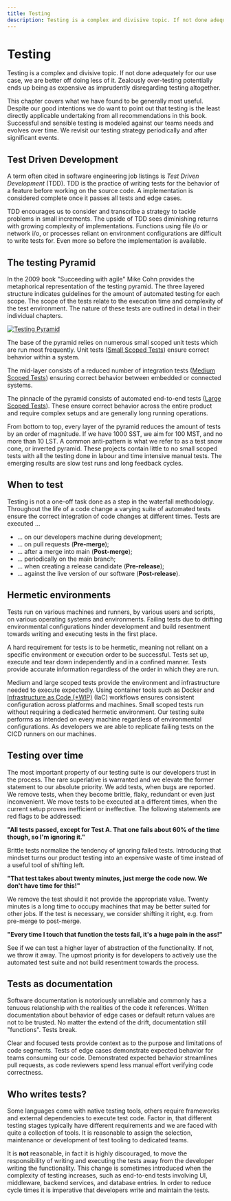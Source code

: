 ```yaml
---
title: Testing
description: Testing is a complex and divisive topic. If not done adequately for our use case, we are better off doing less of it. Zealously over-testing potentially ends up being as expensive as imprudently disregarding testing altogether.
---
```


# Testing

Testing is a complex and divisive topic. If not done adequately for our use case, we are better off doing less of it. Zealously over-testing potentially ends up being as expensive as imprudently disregarding testing altogether.

This chapter covers what we have found to be generally most useful. Despite our good intentions we do want to point out that testing is the least directly applicable undertaking from all recommendations in this book. Successful and sensible testing is modeled against our teams needs and evolves over time. We revisit our testing strategy periodically and after significant events.

## Test Driven Development

A term often cited in software engineering job listings is *Test Driven Development* (TDD). TDD is the practice of writing tests for the behavior of a feature before working on the source code. A implementation is considered complete once it passes all tests and edge cases.

TDD encourages us to consider and transcribe a strategy to tackle problems in small increments. The upside of TDD sees diminishing returns with growing complexity of implementations. Functions using file i/o or network i/o, or processes reliant on environment configurations are difficult to write tests for. Even more so before the implementation is available.

## The testing Pyramid

In the 2009 book "Succeeding with agile" Mike Cohn provides the metaphorical representation of the testing pyramid. The three layered structure indicates guidelines for the amount of automated testing for each scope. The scope of the tests relate to the execution time and complexity of the test environment. The nature of these tests are outlined in detail in their individual chapters.

[![Testing Pyramid](../../../assets/images/book/anatomy-of-a-code-change/testing/testing-pyramid.webp)](../../../assets/images/book/anatomy-of-a-code-change/testing/testing-pyramid.png)

The base of the pyramid relies on numerous small scoped unit tests which are run most frequently. Unit tests ([Small Scoped Tests](./small-scoped-tests.md)) ensure correct behavior within a system.

The mid-layer consists of a reduced number of integration tests ([Medium Scoped Tests](./medium-scoped-tests.md)) ensuring correct behavior between embedded or connected systems.

The pinnacle of the pyramid consists of automated end-to-end tests ([Large Scoped Tests](./large-scoped-tests.md)). These ensure correct behavior across the entire product and require complex setups and are generally long running operations.

From bottom to top, every layer of the pyramid reduces the amount of tests by an order of magnitude. If we have 1000 SST, we aim for 100 MST, and no more than 10 LST. A common anti-pattern is what we refer to as a test snow cone, or inverted pyramid. These projects contain little to no small scoped tests with all the testing done in labour and time intensive manual tests. The emerging results are slow test runs and long feedback cycles.

## When to test

Testing is not a one-off task done as a step in the waterfall methodology. Throughout the life of a code change a varying suite of automated tests ensure the correct integration of code changes at different times. Tests are executed ...

- ... on our developers machine during development;
- ... on pull requests (**Pre-merge**);
- ... after a merge into main (**Post-merge**);
- ... periodically on the main branch;
- ... when creating a release candidate (**Pre-release**);
- ... against the live version of our software (**Post-release**).

## Hermetic environments

Tests run on various machines and runners, by various users and scripts, on various operating systems and environments. Failing tests due to drifting environmental configurations hinder development and build resentment towards writing and executing tests in the first place.

A hard requirement for tests is to be hermetic, meaning not reliant on a specific environment or execution order to be successful. Tests set up, execute and tear down independently and in a confined manner. Tests provide accurate information regardless of the order in which they are run.

Medium and large scoped tests provide the environment and infrastructure needed to execute expectedly. Using container tools such as Docker and [Infrastructure as Code (*WIP)]() (IaC) workflows ensures consistent configuration across platforms and machines. Small scoped tests run without requiring a dedicated hermetic environment. Our testing suite performs as intended on every machine regardless of environmental configurations. As developers we are able to replicate failing tests on the CICD runners on our machines.

## Testing over time

The most important property of our testing suite is our developers trust in the process. The rare superlative is warranted and we elevate the former statement to our absolute priority. We add tests, when bugs are reported. We remove tests, when they become brittle, flaky, redundant or even just inconvenient. We move tests to be executed at a different times, when the current setup proves inefficient or ineffective. The following statements are red flags to be addressed:

**"All tests passed, except for Test A. That one fails about 60% of the time though, so I'm ignoring it."**

Brittle tests normalize the tendency of ignoring failed tests. Introducing that mindset turns our product testing into an expensive waste of time instead of a useful tool of shifting left.

**"That test takes about twenty minutes, just merge the code now. We don't have time for this!"**

We remove the test should it not provide the appropriate value. Twenty minutes is a long time to occupy machines that may be better suited for other jobs. If the test is necessary, we consider shifting it right, e.g. from pre-merge to post-merge.

<!-- vale proselint.Cliches = NO -->
<!-- vale write-good.Cliches = NO -->
<!-- vale alex.ProfanityLikely = NO -->
**"Every time I touch that function the tests fail, it's a huge pain in the ass!"**
<!-- vale alex.ProfanityLikely = YES -->
<!-- vale write-good.Cliches = YES -->
<!-- vale proselint.Cliches = YES -->

See if we can test a higher layer of abstraction of the functionality. If not, we throw it away. The upmost priority is for developers to actively use the automated test suite and not build resentment towards the process.

## Tests as documentation

Software documentation is notoriously unreliable and commonly has a tenuous relationship with the realities of the code it references. Written documentation about behavior of edge cases or default return values are not to be trusted. No matter the extend of the drift, documentation still "functions". Tests break.

Clear and focused tests provide context as to the purpose and limitations of code segments. Tests of edge cases demonstrate expected behavior for teams consuming our code. Demonstrated expected behavior streamlines pull requests, as code reviewers spend less manual effort verifying code correctness.

## Who writes tests?

Some languages come with native testing tools, others require frameworks and external dependencies to execute test code. Factor in, that different testing stages typically have different requirements and we are faced with quite a collection of tools. It is reasonable to assign the selection, maintenance or development of test tooling to dedicated teams.

It is **not** reasonable, in fact it is highly discouraged, to move the responsibility of writing and executing the tests away from the developer writing the functionality. This change is sometimes introduced when the complexity of testing increases, such as end-to-end tests involving UI, middleware, backend services, and database entries. In order to reduce cycle times it is imperative that developers write and maintain the tests.
